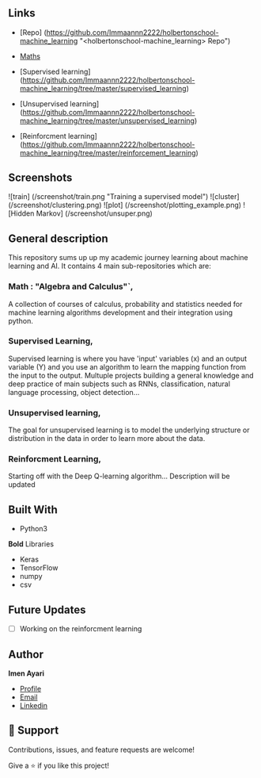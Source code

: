 <h1 align="center"><holbertonschool-machine_learning></h1>

<p align="center"><Academic project for Holberton school Tunis machine learning specialization></p>

## Links

- [Repo] (<https://github.com/Immaannn2222/holbertonschool-machine_learning> "<holbertonschool-machine_learning> Repo")

- [Maths](<https://github.com/Immaannn2222/holbertonschool-machine_learning/tree/master/math>)

- [Supervised learning] (<https://github.com/Immaannn2222/holbertonschool-machine_learning/tree/master/supervised_learning>)

- [Unsupervised learning] (<https://github.com/Immaannn2222/holbertonschool-machine_learning/tree/master/unsupervised_learning>)

- [Reinforcment learning] (<https://github.com/Immaannn2222/holbertonschool-machine_learning/tree/master/reinforcement_learning>)

## Screenshots

![train] (/screenshot/train.png "Training a supervised model")
![cluster] (/screenshot/clustering.png)
![plot] (/screenshot/plotting_example.png)
![Hidden Markov] (/screenshot/unsuper.png)


## General description

This repository sums up up my academic journey learning about machine learning and AI.
It contains 4 main sub-repositories which are:

### Math : "Algebra and Calculus"`,

A collection of courses of calculus,  probability and statistics needed for machine learning algorithms development and their integration using python.

### Supervised Learning,

Supervised learning is where you have 'input' variables (x) and an output variable (Y) and you use an algorithm to learn the mapping function from the input to the output.
Multuple projects building a general knowledge and deep practice of main subjects such as RNNs, classification, natural language processing, object detection...

### Unsupervised learning,

The goal for unsupervised learning is to model the underlying structure or distribution in the data in order to learn more about the data.

### Reinforcment Learning,

Starting off with the Deep Q-learning algorithm... Description will be updated


## Built With

- Python3

**Bold** Libraries

- Keras
- TensorFlow
- numpy
- csv

## Future Updates

- [ ] Working on the reinforcment learning

## Author

**Imen Ayari**
- [Profile](https://github.com/Immaannn2222 "Immaannn2222")
- [Email](imennaayari@gmail.com)
- [Linkedin](https://www.linkedin.com/in/imen-ayari1-77312a1a2/)


## 🤝 Support

Contributions, issues, and feature requests are welcome!

Give a ⭐️ if you like this project!
